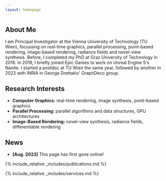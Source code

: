 ```yaml
---
layout: homepage
---
```


## About Me

I am Principal Investigator at the Vienna University of Technology (TU Wien), focussing on real-time graphics, parallel processing, point-based rendering, image-based rendering, radiance fields and novel-view synthesis. Before, I completed my PhD at Graz University of Technology in 2018. In 2019, I briefly joined Epic Games to work on Unreal Engine 5's Nanite. I started a postdoc at TU Wien the same year, followed by another in 2022 with INRIA in George Drettakis' GraphDeco group. 

## Research Interests

- **Computer Graphics:** real-time rendering, image synthesis, point-based graphics
- **Parallel Processing:** parallel algorithms and data structures, GPU architectures
- **Image-Based Rendering:** novel-view synthesis, radiance fields, differentiable rendering 

## News

- **[Aug. 2023]** This page has first gone online!

{% include_relative _includes/publications.md %}

{% include_relative _includes/services.md %}
